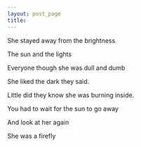 ```yaml
---
layout: post_page
title: 
---
```

<p>She stayed away from the brightness</p>
<p>The sun and the lights</p>
<p>Everyone though she was dull and dumb</p>
<p>She liked the dark they said.</p>
<p>Little did they know she was burning inside.</p>
<p>You had to wait for the sun to go away</p>
<p>And look at her again</p>
<p>She was a firefly</p>